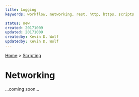 ```yaml
---
title: Logging
keywords: workflow, networking, rest, http, https, scripts

status: new
created: 20171009
updated: 20171009
createdby: Kevin D. Wolf
updatedby: Kevin D. Wolf
---
```

[Home](../Index.md) > [Scripting](Index.md)
# Networking

...coming soon...
